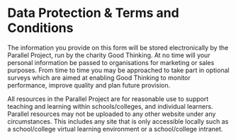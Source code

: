 # Data Protection & Terms and Conditions

The information you provide on this form will be stored electronically by the Parallel Project, run by the charity Good Thinking. At no time will your personal information be passed to organisations for marketing or sales purposes. From time to time you may be approached to take part in optional surveys which are aimed at enabling Good Thinking to monitor performance, improve quality and plan future provision.

All resources in the Parallel Project are for reasonable use to support teaching and learning within schools/colleges, and individual learners. Parallel resources may not be uploaded to any other website under any circumstances. This includes any site that is only accessible locally such as a school/college virtual learning environment or a school/college intranet.
